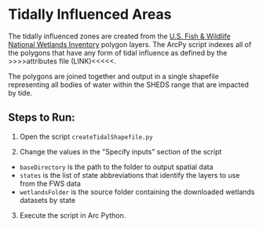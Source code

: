 Tidally Influenced Areas
========================

The tidally influenced zones are created from the [U.S. Fish & Wildlife National 
Wetlands Inventory](http://www.fws.gov/wetlands/Data/Data-Download.html) polygon 
layers. The ArcPy script indexes all of the polygons that have any form of tidal 
influence as defined by the >>>>attributes file (LINK)<<<<<. 

The polygons are joined together and output in a single shapefile representing 
all bodies of water within the SHEDS range that are impacted by tide.


## Steps to Run:

1. Open the script `createTidalShapefile.py`

2. Change the values in the "Specify inputs" section of the script
 - `baseDirectory` is the path to the folder to output spatial data
 - `states` is the list of state abbreviations that identify the layers to use from the FWS data
 - `wetlandsFolder` is the source folder containing the downloaded wetlands datasets by state

3. Execute the script in Arc Python.




